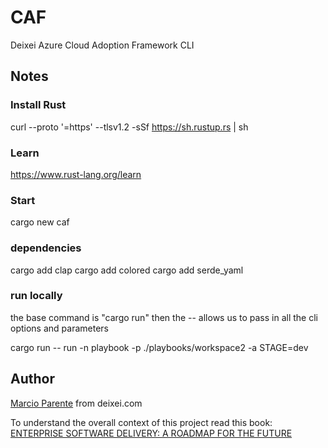 # CAF

Deixei Azure Cloud Adoption Framework CLI




## Notes

### Install Rust

curl --proto '=https' --tlsv1.2 -sSf https://sh.rustup.rs | sh

### Learn

https://www.rust-lang.org/learn

### Start

cargo new caf

### dependencies

cargo add clap
cargo add colored
cargo add serde_yaml

### run locally

the base command is "cargo run" then the -- allows us to pass in all the cli options and parameters

cargo run -- run -n playbook -p ./playbooks/workspace2 -a STAGE=dev


## Author

[Marcio Parente](https://github.com/deixei) from deixei.com

To understand the overall context of this project read this book: [ENTERPRISE SOFTWARE DELIVERY: A ROADMAP FOR THE FUTURE](https://www.amazon.de/-/en/Marcio-Parente/dp/B0CXTJZJ2X/)
